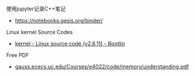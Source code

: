 使用jupyter记录C++笔记
- https://notebooks.gesis.org/binder/

Linux kernel Source Codes
- [kernel - Linux source code (v2.6.11) - Bootlin](https://elixir.bootlin.com/linux/v2.6.11/source/kernel)

Free PDF
- [gauss.ececs.uc.edu/Courses/e4022/code/memory/understanding.pdf](http://gauss.ececs.uc.edu/Courses/e4022/code/memory/understanding.pdf)
